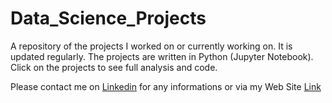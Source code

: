 # Data_Science_Projects
A repository of the projects I worked on or currently working on. It is updated regularly. The projects are written in Python (Jupyter Notebook). Click on the projects to see full analysis and code.

Please contact me on [Linkedin](https://www.linkedin.com/in/achille-raffin/?locale=en_US) for any informations or via my Web Site [Link](https://www.achille.RAFFIN-MARCHETTI.com)



